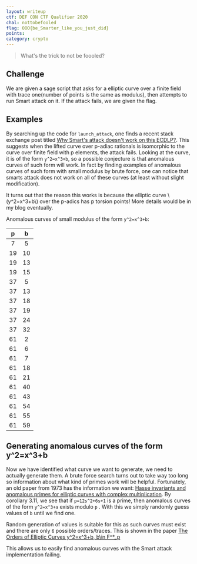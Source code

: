 ```yaml
---
layout: writeup
ctf: DEF CON CTF Qualifier 2020
chal: nottobefooled
flag: OOO{be_Smarter_like_you_just_did}
points: 
category: crypto
---
```


> What's the trick to not be foooled?

## Challenge

We are given a sage script that asks for a elliptic curve over a finite field with trace one(number of points is the same as modulus), then attempts to run Smart attack on it. If the attack fails, we are given the flag.

## Examples

By searching up the code for `launch_attack`, one finds a recent stack exchange post titled [Why Smart's attack doesn't work on this ECDLP?](https://crypto.stackexchange.com/questions/70454/why-smarts-attack-doesnt-work-on-this-ecdlp). This suggests when the lifted curve over p-adiac rationals is isomorphic to the curve over finite field with p elements, the attack fails. Looking at the curve, it is of the form `y^2=x^3+b`, so a possible conjecture is that anomalous curves of such form will work. In fact by finding examples of anomalous curves of such form with small modulus by brute force, one can notice that smarts attack does not work on all of these curves (at least without slight modification).

It turns out that the reason this works is because the elliptic curve \\(y^2=x^3+b\\) over the p-adics has p torsion points! More details would be in my blog eventually.

Anomalous curves of small modulus of the form `y^2=x^3+b`:

p|b
:---:|:---:
7 | 5
19 | 10
19 | 13
19 | 15
37 | 5
37 | 13
37 | 18
37 | 19
37 | 24
37 | 32
61 | 2
61 | 6
61 | 7
61 | 18
61 | 21
61 | 40
61 | 43
61 | 54
61 | 55
61 | 59

## Generating anomalous curves of the form y^2=x^3+b

Now we have identified what curve we want to generate, we need to actually generate them. A brute force search turns out to take way too long so information about what kind of primes work will be helpful. Fortunately, an old paper from 1973 has the information we want: [Hasse invariants and anomalous primes for elliptic curves with complex multiplication](https://www.sciencedirect.com/science/article/pii/0022314X76900871). By corollary 3.11, we see that if `p=12s^2+6s+1` is a prime, then anomalous curves of the form `y^2=x^3+a` exists modulo `p`
. With this we simply randomly guess values of `b` until we find one.

Random generation of values is suitable for this as such curves must exist and there are only `6` possible orders/traces. This is shown in the paper [The Orders of Elliptic Curves y^2=x^3+b, b\in F^\*\_p](http://ousar.lib.okayama-u.ac.jp/files/public/1/14126/20160527204844315776/Mem_Fac_Eng_OU_40_1_84.pdf)

This allows us to easily find anomalous curves with the Smart attack implementation failing.
